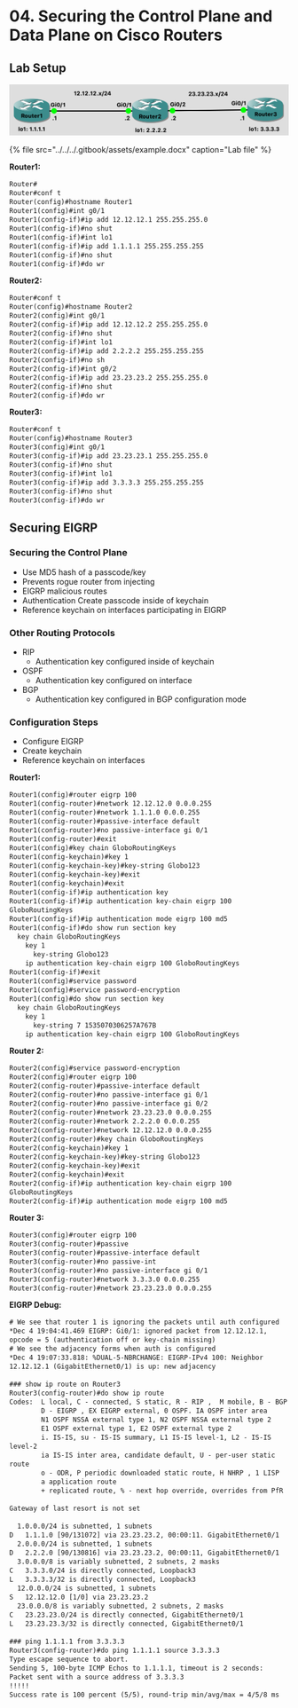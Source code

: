 # 04. Securing the Control Plane and Data Plane on Cisco Routers

## Lab Setup

![Lab topology](../../../.gitbook/assets/securing-control-plane-and-data-plane-on-cisco-routers.png)

{% file src="../../../.gitbook/assets/example.docx" caption="Lab file" %}

**Router1:**

```text
Router#
Router#conf t
Router(config)#hostname Router1
Router1(config)#int g0/1
Router1(config-if)#ip add 12.12.12.1 255.255.255.0
Router1(config-if)#no shut
Router1(config-if)#int lo1
Router1(config-if)#ip add 1.1.1.1 255.255.255.255
Router1(config-if)#no shut
Router1(config-if)#do wr
```

**Router2:**

```text
Router#conf t
Router(config)#hostname Router2
Router2(config)#int g0/1
Router2(config-if)#ip add 12.12.12.2 255.255.255.0
Router2(config-if)#no shut
Router2(config-if)#int lo1
Router2(config-if)#ip add 2.2.2.2 255.255.255.255
Router2(config-if)#no sh
Router2(config-if)#int g0/2
Router2(config-if)#ip add 23.23.23.2 255.255.255.0
Router2(config-if)#no shut
Router2(config-if)#do wr
```

**Router3:**

```text
Router#conf t
Router(config)#hostname Router3
Router3(config)#int g0/1
Router3(config-if)#ip add 23.23.23.1 255.255.255.0
Router3(config-if)#no shut
Router3(config-if)#int lo1
Router3(config-if)#ip add 3.3.3.3 255.255.255.255
Router3(config-if)#no shut
Router3(config-if)#do wr
```

## Securing EIGRP

### Securing the Control Plane

* Use MD5 hash of a passcode/key
* Prevents rogue router from injecting
* EIGRP malicious routes
* Authentication Create passcode inside of keychain
* Reference keychain on interfaces participating in EIGRP

### Other Routing Protocols

* RIP
  * Authentication key configured inside of keychain
* OSPF
  * Authentication key configured on interface
* BGP
  * Authentication key configured in BGP configuration mode

### Configuration Steps

* Configure EIGRP
* Create keychain
* Reference keychain on interfaces

**Router1:**

```text
Router1(config)#router eigrp 100
Router1(config-router)#network 12.12.12.0 0.0.0.255
Router1(config-router)#network 1.1.1.0 0.0.0.255
Router1(config-router)#passive-interface default
Router1(config-router)#no passive-interface gi 0/1
Router1(config-router)#exit
Router1(config)#key chain GloboRoutingKeys
Router1(config-keychain)#key 1
Router1(config-keychain-key)#key-string Globo123
Router1(config-keychain-key)#exit
Router1(config-keychain)#exit
Router1(config-if)#ip authentication key
Router1(config-if)#ip authentication key-chain eigrp 100 GloboRoutingKeys
Router1(config-if)#ip authentication mode eigrp 100 md5
Router1(config-if)#do show run section key
  key chain GloboRoutingKeys
    key 1
      key-string Globo123
    ip authentication key-chain eigrp 100 GloboRoutingKeys
Router1(config-if)#exit
Router1(config)#service password
Router1(config)#service password-encryption
Router1(config)#do show run section key
  key chain GloboRoutingKeys
    key 1
      key-string 7 1535070306257A767B
    ip authentication key-chain eigrp 100 GloboRoutingKeys
```

**Router 2:**

```text
Router2(config)#service password-encryption
Router2(config)#router eigrp 100
Router2(config-router)#passive-interface default
Router2(config-router)#no passive-interface gi 0/1
Router2(config-router)#no passive-interface gi 0/2
Router2(config-router)#network 23.23.23.0 0.0.0.255
Router2(config-router)#network 2.2.2.0 0.0.0.255
Router2(config-router)#network 12.12.12.0 0.0.0.255
Router2(config-router)#key chain GloboRoutingKeys
Router2(config-keychain)#key 1
Router2(config-keychain-key)#key-string Globo123
Router2(config-keychain-key)#exit
Router2(config-keychain)#exit
Router2(config-if)#ip authentication key-chain eigrp 100 GloboRoutingKeys
Router2(config-if)#ip authentication mode eigrp 100 md5
```

**Router 3:**

```text
Router3(config)#router eigrp 100
Router3(config-router)#passive
Router3(config-router)#passive-interface default
Router3(config-router)#no passive-int
Router3(config-router)#no passive-interface gi 0/1
Router3(config-router)#network 3.3.3.0 0.0.0.255
Router3(config-router)#network 23.23.23.0 0.0.0.255
```

**EIGRP Debug:**

```text
# We see that router 1 is ignoring the packets until auth configured
*Dec 4 19:04:41.469 EIGRP: Gi0/1: ignored packet from 12.12.12.1, opcode = 5 (authentication off or key-chain missing)
# We see the adjacency forms when auth is configured
*Dec 4 19:07:33.818: %DUAL-5-NBRCHANGE: EIGRP-IPv4 100: Neighbor 12.12.12.1 (GigabitEthernet0/1) is up: new adjacency

### show ip route on Router3
Router3(config-router)#do show ip route
Codes:  L local, C - connected, S static, R - RIP ,  M mobile, B - BGP
        D - EIGRP , EX EIGRP external, 0 OSPF. IA OSPF inter area
        N1 OSPF NSSA external type 1, N2 OSPF NSSA external type 2
        E1 OSPF external type 1, E2 OSPF external type 2
        i. IS-IS, su - IS-IS summary, L1 IS-IS level-1, L2 - IS-IS level-2
        ia IS-IS inter area, candidate default, U - per-user static route
        o - ODR, P periodic downloaded static route, H NHRP , 1 LISP
        a application route
        + replicated route, % - next hop override, overrides from PfR

Gateway of last resort is not set

  1.0.0.0/24 is subnetted, 1 subnets
D   1.1.1.0 [90/131072] via 23.23.23.2, 00:00:11. GigabitEthernet0/1
  2.0.0.0/24 is subnetted, 1 subnets
D   2.2.2.0 [90/130816] via 23.23.23.2, 00:00:11, GigabitEthernet0/1
  3.0.0.0/8 is variably subnetted, 2 subnets, 2 masks
C   3.3.3.0/24 is directly connected, Loopback3
L   3.3.3.3/32 is directly connected, Loopback3
  12.0.0.0/24 is subnetted, 1 subnets
S   12.12.12.0 [1/0] via 23.23.23.2
  23.0.0.0/8 is variably subnetted, 2 subnets, 2 masks
C   23.23.23.0/24 is directly connected, GigabitEthernet0/1
L   23.23.23.3/32 is directly connected, GigabitEthernet0/1

### ping 1.1.1.1 from 3.3.3.3
Router3(config-router)#do ping 1.1.1.1 source 3.3.3.3
Type escape sequence to abort.
Sending 5, 100-byte ICMP Echos to 1.1.1.1, timeout is 2 seconds:
Packet sent with a source address of 3.3.3.3
!!!!!
Success rate is 100 percent (5/5), round-trip min/avg/max = 4/5/8 ms
```

